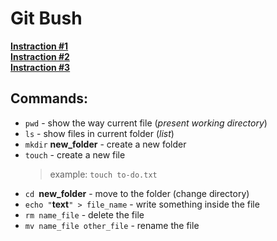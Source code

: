 # Git Bush
[**Instraction #1**](https://www.atlassian.com/ru/git/tutorials/git-bash)\
[**Instraction #2**](https://habr.com/ru/company/ruvds/blog/445270/)\
[**Instraction #3**](https://tproger.ru/translations/bash-cheatsheet/)
## Commands:
* `pwd` - show the way current file (_present working directory_)
* `ls` - show files in current folder (_list_)
* `mkdir` **new_folder** - create a new folder
* `touch` - create a new file
    > example: `touch to-do.txt`
* `cd `**new_folder** - move to the folder (change directory)
* `echo "`**text**`" > file_name` - write something inside the file
* `rm name_file` - delete the file
* `mv name_file other_file` - rename the file